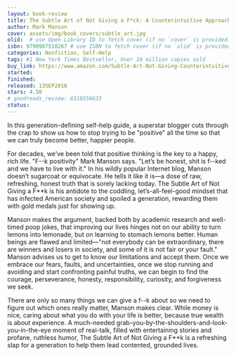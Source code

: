 ```yaml
---
layout: book-review
title: The Subtle Art of Not Giving a F*ck: A Counterintuitive Approach to Living a Good Life
author: Mark Manson
cover: assets/img/book_covers/subtle_art.jpg
olid:  # use Open Library ID to fetch cover (if no `cover` is provided)
isbn: 9798987518267 # use ISBN to fetch cover (if no `olid` is provided, dashes are optional)
categories: Nonfiction, Self-Help
tags: #1 New York Times Bestseller, Over 10 million copies sold
buy_link: https://www.amazon.com/Subtle-Art-Not-Giving-Counterintuitive/dp/0062457721/ref=tmm_pap_swatch_0
started: 
finished: 
released: 13SEP2016
stars: 4.50
# goodreads_review: 6318556633
status: 
---
```


In this generation-defining self-help guide, a superstar blogger cuts through the crap to show us how to stop trying to be "positive" all the time so that we can truly become better, happier people.

For decades, we’ve been told that positive thinking is the key to a happy, rich life. "F--k positivity" Mark Manson says. "Let’s be honest, shit is f--ked and we have to live with it." In his wildly popular Internet blog, Manson doesn’t sugarcoat or equivocate. He tells it like it is—a dose of raw, refreshing, honest truth that is sorely lacking today. The Subtle Art of Not Giving a F**k is his antidote to the coddling, let’s-all-feel-good mindset that has infected American society and spoiled a generation, rewarding them with gold medals just for showing up.

Manson makes the argument, backed both by academic research and well-timed poop jokes, that improving our lives hinges not on our ability to turn lemons into lemonade, but on learning to stomach lemons better. Human beings are flawed and limited—"not everybody can be extraordinary, there are winners and losers in society, and some of it is not fair or your fault." Manson advises us to get to know our limitations and accept them. Once we embrace our fears, faults, and uncertainties, once we stop running and avoiding and start confronting painful truths, we can begin to find the courage, perseverance, honesty, responsibility, curiosity, and forgiveness we seek.

There are only so many things we can give a f--k about so we need to figure out which ones really matter, Manson makes clear. While money is nice, caring about what you do with your life is better, because true wealth is about experience. A much-needed grab-you-by-the-shoulders-and-look-you-in-the-eye moment of real-talk, filled with entertaining stories and profane, ruthless humor, The Subtle Art of Not Giving a F**k is a refreshing slap for a generation to help them lead contented, grounded lives.